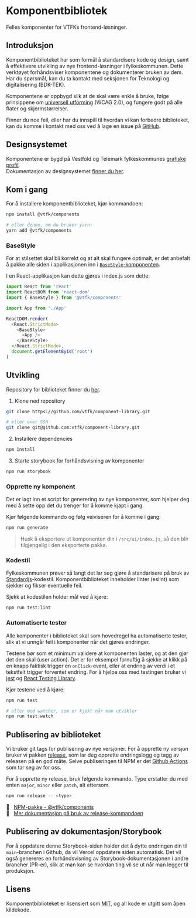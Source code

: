 # Komponentbibliotek

Felles komponenter for VTFKs frontend-løsninger.

## Introduksjon

Komponentbiblioteket har som formål å standardisere kode og design, samt å effektivere utvikling av nye frontend-løsninger i fylkeskommunen.
Dette verktøyet forhåndsviser komponentene og dokumenterer bruken av dem. Har du spørsmål, kan du ta kontakt med seksjonen for Teknologi og digitalisering (BDK-TEK).

Komponentene er oppbygd slik at de skal være enkle å bruke, følge prinsippene om [universell utforming](https://www.uutilsynet.no/) (WCAG 2.0), og fungere godt på alle flater og skjermstørrelser.

Finner du noe feil, eller har du innspill til hvordan vi kan forbedre biblioteket, kan du komme i kontakt med oss ved å lage en issue på [GitHub](https://github.com/vtfk/component-library/issues).

## Designsystemet

Komponentene er bygd på Vestfold og Telemark fylkeskommunes [grafiske profil](https://designmanual.vtfk.no).<br />
Dokumentasjon av designsystemet [finner du her](https://komponenter.vtfk.no/?path=/story/dokumentasjon--designsystem).

## Kom i gang

For å installere komponentbiblioteket, kjør kommandoen:

```bash
npm install @vtfk/components

# eller denne, om du bruker yarn:
yarn add @vtfk/components
```

### BaseStyle

For at stilsettet skal bli korrekt og at alt skal fungere optimalt, er det anbefalt å pakke alle siden i applikasjonen inn i [`BaseStyle`-komponenten](/?path=/story/komponenter-basestyle--basic).

I en React-applikasjon kan dette gjøres i index.js som dette:

```javascript
import React from 'react'
import ReactDOM from 'react-dom'
import { BaseStyle } from '@vtfk/components'

import App from './App'

ReactDOM.render(
  <React.StrictMode>
    <BaseStyle>
      <App />
    </BaseStyle>
  </React.StrictMode>,
  document.getElementById('root')
)
```

## Utvikling

Repository for biblioteket finner du [her](https://github.com/vtfk/component-library).

1. Klone ned repository

  ```bash
  git clone https://github.com/vtfk/component-library.git

  # eller over SSH
  git clone git@github.com:vtfk/component-library.git
  ```

2. Installere dependencies

  ```bash
  npm install
  ```
  
3. Starte storybook for forhåndsvisning av komponenter

  ```bash
  npm run storybook
  ```

### Opprette ny komponent

Det er lagt inn et script for generering av nye komponenter, som hjelper deg med å sette opp det du trenger for å komme kjapt i gang.

Kjør følgende kommando og følg veiviseren for å komme i gang:

```bash
npm run generate
```

> Husk å eksportere ut komponenten din i `/src/ui/index.js`, så den blir tilgjengelig i den eksporterte pakka.

### Kodestil

Fylkeskommunen prøver så langt det lar seg gjøre å standarisere på bruk av [Standardjs]()-kodestil. Komponentbiblioteket inneholder linter (eslint) som sjekker og fikser eventuelle feil.

Sjekk at kodestilen holder mål ved å kjøre:

```bash
npm run test:lint
```

### Automatiserte tester

Alle komponenter i biblioteket skal som hovedregel ha automatiserte tester, slik at vi unngår feil i komponenter når det gjøres endringer.

Testene bør som et minimum validere at komponenten laster, og at den gjør det den skal (user action). Det er for eksempel fornuftig å sjekke at klikk på en knapp faktisk trigger en `onClick`-event, eller at endring av verdi i et tekstfelt trigger forventet endring. For å hjelpe oss med testingen bruker vi [jest](https://jestjs.io/) og [React Testing Library](https://testing-library.com/docs/react-testing-library/intro/).

Kjør testene ved å kjøre:

```bash
npm run test

# eller med watcher, som er kjekt når man utvikler
npm run test:watch
```

## Publisering av biblioteket

Vi bruker git tags for publisering av nye versjoner. For å opprette ny versjon bruker vi pakken [release](https://www.npmjs.com/package/release), som lar deg opprette endringslogg og tagg av releasen på en god måte. Selve publiseringen til NPM er det [Github Actions](https://github.com/features/actions) som tar seg av for oss.

For å opprette ny release, bruk følgende kommando. Type erstatter du med enten `major`, `minor` eller `patch`, alt ettersom.

```bash
npm run release -- <type>
```

🔗  &nbsp; [NPM-pakke - @vtfk/components](https://www.npmjs.com/package/@vtfk/components)<br />
🔗  &nbsp; [Mer dokumentasjon på bruk av release-kommandoen](https://www.npmjs.com/package/release#usage)

## Publisering av dokumentasjon/Storybook

For å oppdatere denne Storybook-siden holder det å dytte endringen din til `main`-branchen i Github, da vil Vercel oppdatere siden automatisk. Det vil også genereres en forhåndsvisning av Storybook-dokumentasjonen i andre brancher (PR-er), slik at man kan se hvordan ting vil se ut når man legger til produksjon.

## Lisens

Komponentbiblioteket er lisensiert som [MIT](https://github.com/vtfk/component-library/blob/main/LICENSE), og all kode er utgitt som åpen kildekode.
